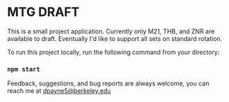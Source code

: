 # MTG DRAFT

This is a small project application. Currently only M21, THB, and ZNR are available to draft. Eventually I'd like to support all sets on standard rotation.

To run this project locally, run the following command from your directory:

### `npm start`

Feedback, suggestions, and bug reports are always welcome, you can reach me at dpayne5@berkeley.edu

